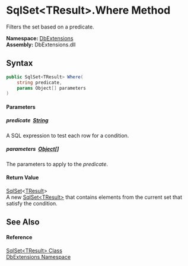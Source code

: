 SqlSet&lt;TResult>.Where Method
===============================
Filters the set based on a predicate.
  
**Namespace:** [DbExtensions][1]  
**Assembly:** DbExtensions.dll

Syntax
------

```csharp
public SqlSet<TResult> Where(
	string predicate,
	params Object[] parameters
)
```

#### Parameters

##### *predicate*  [String][2]
A SQL expression to test each row for a condition.

##### *parameters*  [Object][3][]
The parameters to apply to the *predicate*.

#### Return Value
[SqlSet][4]&lt;[TResult][4]>  
A new [SqlSet&lt;TResult>][4] that contains elements from the current set that satisfy the condition.

See Also
--------

#### Reference
[SqlSet&lt;TResult> Class][4]  
[DbExtensions Namespace][1]  

[1]: ../README.md
[2]: https://learn.microsoft.com/dotnet/api/system.string
[3]: https://learn.microsoft.com/dotnet/api/system.object
[4]: README.md